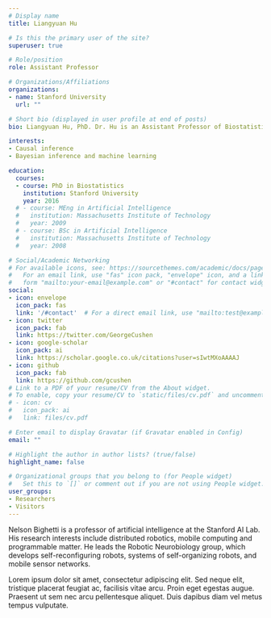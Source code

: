 ```yaml
---
# Display name
title: Liangyuan Hu

# Is this the primary user of the site?
superuser: true

# Role/position
role: Assistant Professor

# Organizations/Affiliations
organizations:
- name: Stanford University
  url: ""

# Short bio (displayed in user profile at end of posts)
bio: Liangyuan Hu, PhD. Dr. Hu is an Assistant Professor of Biostatistics in the Department of Population Health Science & Policy at Mount Sinai School of Medicine. She is also affiliated with the Tisch Cancer Institute and the Institute for Health Care Delivery Science.  She received her PhD in Biostatistics from Brown University. Dr. Hu’s research focuses on statistical methods for causal inference, missing data, survival analysis, longitudinal data analysis, Bayesian inference and machine learning. Dr. Hu is principal investigator of a PCORI grant developing and improving statistical methods for the estimation of causal effects and the handling of unmeasured confounding in the context of multiple treatments, and principal investigator of an NIH grant developing Bayesian machine learning methods for causal inference with multiple treatments and multilevel survival data.

interests:
- Causal inference
- Bayesian inference and machine learning

education:
  courses:
  - course: PhD in Biostatistics
    institution: Stanford University
    year: 2016
  # - course: MEng in Artificial Intelligence
  #   institution: Massachusetts Institute of Technology
  #   year: 2009
  # - course: BSc in Artificial Intelligence
  #   institution: Massachusetts Institute of Technology
  #   year: 2008

# Social/Academic Networking
# For available icons, see: https://sourcethemes.com/academic/docs/page-builder/#icons
#   For an email link, use "fas" icon pack, "envelope" icon, and a link in the
#   form "mailto:your-email@example.com" or "#contact" for contact widget.
social:
- icon: envelope
  icon_pack: fas
  link: '/#contact'  # For a direct email link, use "mailto:test@example.org".
- icon: twitter
  icon_pack: fab
  link: https://twitter.com/GeorgeCushen
- icon: google-scholar
  icon_pack: ai
  link: https://scholar.google.co.uk/citations?user=sIwtMXoAAAAJ
- icon: github
  icon_pack: fab
  link: https://github.com/gcushen
# Link to a PDF of your resume/CV from the About widget.
# To enable, copy your resume/CV to `static/files/cv.pdf` and uncomment the lines below.
# - icon: cv
#   icon_pack: ai
#   link: files/cv.pdf

# Enter email to display Gravatar (if Gravatar enabled in Config)
email: ""

# Highlight the author in author lists? (true/false)
highlight_name: false

# Organizational groups that you belong to (for People widget)
#   Set this to `[]` or comment out if you are not using People widget.
user_groups:
- Researchers
- Visitors
---
```


Nelson Bighetti is a professor of artificial intelligence at the Stanford AI Lab. His research interests include distributed robotics, mobile computing and programmable matter. He leads the Robotic Neurobiology group, which develops self-reconfiguring robots, systems of self-organizing robots, and mobile sensor networks.

Lorem ipsum dolor sit amet, consectetur adipiscing elit. Sed neque elit, tristique placerat feugiat ac, facilisis vitae arcu. Proin eget egestas augue. Praesent ut sem nec arcu pellentesque aliquet. Duis dapibus diam vel metus tempus vulputate.
